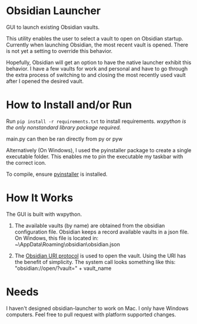 # Obsidian Launcher
GUI to launch existing Obsidian vaults.

This utility enables the user to select a vault to open on Obsidian startup. Currently when launching Obsidian, the most recent vault is opened. There is not yet a setting to override this behavior.

Hopefully, Obsidian will get an option to have the native launcher exhibit this behavior.
I have a few vaults for work and personal and have to go through the extra process of switching to and closing the most recently used vault after I opened the desired vault.

# How to Install and/or Run
Run `pip install -r requirements.txt` to install requirements.
*wxpython is the only nonstandard library package required.*

main.py can then be ran directly from py or pyw

Alternatively (On Windows), I used the pyinstaller package to create a single executable folder.
This enables me to pin the executable my taskbar with the correct icon.

To compile, ensure [pyinstaller](https://pyinstaller.org/en/stable/) is installed.

# How It Works
The GUI is built with wxpython.

1. The available vaults (by name) are obtained from the obsidian configuration file.
Obsidian keeps a record available vaults in a json file.
On Windows, this file is located in:
~\\AppData\\Roaming\\obsidian\\obsidian.json

2. The [Obsidian URI protocol](https://help.obsidian.md/Advanced+topics/Using+Obsidian+URI) is used to open the vault. Using the URI has the benefit of simplicity. 
The system call looks something like this:
"obsidian://open/?vault=" + vault_name

# Needs
I haven't designed obsidian-launcher to work on Mac. I only have Windows computers. Feel free to pull request with platform supported changes.
